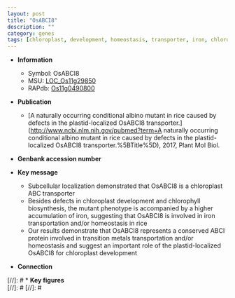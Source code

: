 ```yaml
---
layout: post
title: "OsABCI8"
description: ""
category: genes
tags: [chloroplast, development, homeostasis, transporter, iron, chloroplast development, ABC transporter]
---
```


* **Information**  
    + Symbol: OsABCI8  
    + MSU: [LOC_Os11g29850](http://rice.plantbiology.msu.edu/cgi-bin/ORF_infopage.cgi?orf=LOC_Os11g29850)  
    + RAPdb: [Os11g0490800](http://rapdb.dna.affrc.go.jp/viewer/gbrowse_details/irgsp1?name=Os11g0490800)  

* **Publication**  
    + [A naturally occurring conditional albino mutant in rice caused by defects in the plastid-localized OsABCI8 transporter.](http://www.ncbi.nlm.nih.gov/pubmed?term=A naturally occurring conditional albino mutant in rice caused by defects in the plastid-localized OsABCI8 transporter.%5BTitle%5D), 2017, Plant Mol Biol.

* **Genbank accession number**  

* **Key message**  
    + Subcellular localization demonstrated that OsABCI8 is a chloroplast ABC transporter
    + Besides defects in chloroplast development and chlorophyll biosynthesis, the mutant phenotype is accompanied by a higher accumulation of iron, suggesting that OsABCI8 is involved in iron transportation and/or homeostasis in rice
    + Our results demonstrate that OsABCI8 represents a conserved ABCI protein involved in transition metals transportation and/or homeostasis and suggest an important role of the plastid-localized OsABCI8 for chloroplast development

* **Connection**  

[//]: # * **Key figures**  
[//]: # 
[//]: # 
